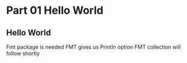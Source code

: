 # Part 01 Hello World



## Hello World
Fmt package is needed
FMT gives us Println option
FMT collection will follow shortly
